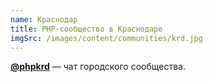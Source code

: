 ```yaml
---
name: Краснодар
title: PHP-сообщество в Краснодаре
imgSrc: /images/content/communities/krd.jpg
---
```


**[@phpkrd](https://t.me/phpkrd)** — чат городского сообщества.
